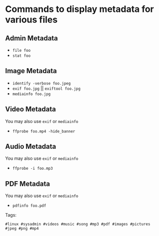 # Commands to display metadata for various files

## Admin Metadata

* `file foo`
* `stat foo`

## Image Metadata

* `identify -verbose foo.jpeg`
* `exif foo.jpg` || `exiftool foo.jpg`
* `mediainfo foo.jpg`

## Video Metadata

You may also use `exif` or `mediainfo`

* `ffprobe foo.mp4 -hide_banner`

## Audio Metadata

You may also use `exif` or `mediainfo`

* `ffprobe -i foo.mp3`

## PDF Metadata

You may also use `exif` or `mediainfo`

* `pdfinfo foo.pdf`

Tags:

    #linux #sysadmin #videos #music #song #mp3 #pdf #images #pictures #jpeg #png #mp4
